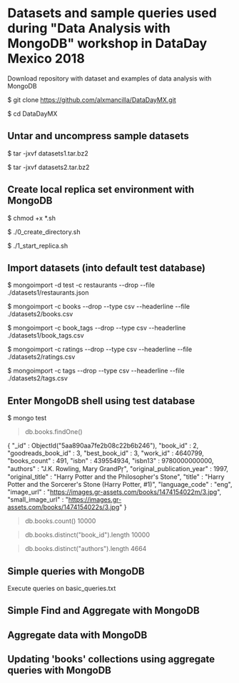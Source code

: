 # Datasets and sample queries used during "Data Analysis with MongoDB" workshop in DataDay Mexico 2018 


Download repository with dataset and examples of data analysis with MongoDB

$ git clone https://github.com/alxmancilla/DataDayMX.git

$ cd DataDayMX

## Untar and uncompress sample datasets

$ tar -jxvf datasets1.tar.bz2 

$ tar -jxvf datasets2.tar.bz2 


## Create local replica set environment with MongoDB
$ chmod +x *.sh

$ ./0_create_directory.sh 

$ ./1_start_replica.sh 


## Import datasets (into default test database)

$ mongoimport -d test -c restaurants --drop --file ./datasets1/restaurants.json

$ mongoimport  -c books --drop --type csv --headerline --file ./datasets2/books.csv 

$ mongoimport  -c book_tags --drop --type csv --headerline ./datasets1/book_tags.csv 

$ mongoimport  -c ratings --drop --type csv --headerline --file ./datasets2/ratings.csv 

$ mongoimport  -c tags --drop --type csv --headerline --file ./datasets2/tags.csv 


## Enter MongoDB shell using test database 

$ mongo test

>  db.books.findOne()

{
	"_id" : ObjectId("5aa890aa7fe2b08c22b6b246"),
	"book_id" : 2,
	"goodreads_book_id" : 3,
	"best_book_id" : 3,
	"work_id" : 4640799,
	"books_count" : 491,
	"isbn" : 439554934,
	"isbn13" : 9780000000000,
	"authors" : "J.K. Rowling, Mary GrandPr̩",
	"original_publication_year" : 1997,
	"original_title" : "Harry Potter and the Philosopher's Stone",
	"title" : "Harry Potter and the Sorcerer's Stone (Harry Potter, #1)",
	"language_code" : "eng",
	"image_url" : "https://images.gr-assets.com/books/1474154022m/3.jpg",
	"small_image_url" : "https://images.gr-assets.com/books/1474154022s/3.jpg"
}

>  db.books.count()
10000

>  db.books.distinct("book_id").length
10000

> db.books.distinct("authors").length
4664


## Simple queries with MongoDB  

Execute queries on basic_queries.txt

## Simple Find and Aggregate  with MongoDB  

## Aggregate data with MongoDB  

## Updating 'books' collections using aggregate queries with MongoDB  


